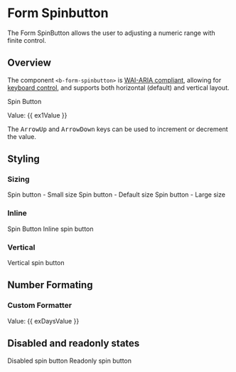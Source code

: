 # Form Spinbutton

<div class="lead mb-5">

The Form SpinButton allows the user to adjusting a numeric range with finite control.

</div>

## Overview

The component `<b-form-spinbutton>` is
[WAI-ARIA compliant](https://www.w3.org/TR/wai-aria-practices-1.2/#spinbutton), allowing for
[keyboard control](#accessibility), and supports both horizontal (default) and vertical layout.

<HighlightCard>
  <label for="demo-sb">Spin Button</label>
  <b-form-spin-button v-model="ex1Value" min="1" max="100" step="1" />
  <p>Value: {{ ex1Value }}</p>
  <template #html>

```vue
<template>
  <b-form-spin-button min="1" max="100" step="1" />
</template>

<script setup lang="ts">
const ex1Value = ref(50)
</script>
```

  </template>
</HighlightCard>

The <kbd>ArrowUp</kbd> and <kbd>ArrowDown</kbd> keys can be used to increment or decrement the
value.

## Styling

### Sizing

<b-card class="bg-body-tertiary mb-4">
  <label for="sb-small">Spin button - Small size</label>
  <b-form-spin-button id="sb-small" size="sm" placeholder="--" class="mb-2"></b-form-spin-button>
  <label for="sb-default">Spin button - Default size</label>
  <b-form-spin-button id="sb-default" placeholder="--" class="mb-2"></b-form-spin-button>
  <label for="sb-large">Spin button - Large size</label>
  <b-form-spin-button id="sb-large" size="lg" placeholder="--" class="mb-2"></b-form-spin-button>
</b-card>

### Inline

<HighlightCard>
  <label for="demo-sb">Spin Button</label>
  <label for="sb-inline">Inline spin button</label>
  <b-form-spin-button id="sb-inline" v-model="ex1Value" inline></b-form-spin-button>
  <template #html>

```vue
<template>
  <label for="sb-inline">Inline spin button</label>
  <b-form-spin-button id="sb-inline" v-model="ex1Value" inline></b-form-spin-button>
</template>

<script setup lang="ts">
const ex1Value = ref(50)
</script>
```

  </template>
</HighlightCard>

### Vertical

<HighlightCard>
  <label for="sb-vertical">Vertical spin button</label>
  <b-form-spin-button id="sb-vertical" v-model="ex1Value" vertical></b-form-spin-button>
  <template #html>

```vue
<template>
  <label for="sb-vertical">Vertical spin button</label>
  <b-form-spin-button id="sb-vertical" v-model="ex1Value" vertical> </b-form-spin-button>
</template>

<script setup lang="ts">
const ex1Value = ref(50)
</script>
```

  </template>
</HighlightCard>

## Number Formating

### Custom Formatter

<HighlightCard>
  <b-form-spin-button
    id="sb-days"
    v-model="exDaysValue"
    :formatter-fn="dayFormatter"
    min="0"
    max="6"
    wrap
  />
  <p>Value: {{ exDaysValue }}</p>
  <template #html>

```vue-html
<b-form-spin-button
  id="sb-days"
  v-model="exDaysValue"
  :formatter-fn="dayFormatter"
  min="0"
  max="6"
  wrap
/>
<p>Value: {{ exDaysValue }}</p>
```

  </template>
</HighlightCard>

## Disabled and readonly states

<HighlightCard>
  <b-row>
    <b-col md="6" class="mb-2">
      <label for="sb-disabled">Disabled spin button</label>
      <b-form-spin-button id="sb-disabled" v-model="ex1Value" disabled></b-form-spin-button>
    </b-col>
    <b-col md="6" class="mb-2">
      <label for="sb-readonly" class="">Readonly spin button</label>
      <b-form-spin-button id="sb-readonly" v-model="ex1Value" readonly></b-form-spin-button>
    </b-col>
  </b-row>
  <template #html>

```vue-html
<b-row>
  <b-col md="6" class="mb-2">
    <label for="sb-disabled">Disabled spin button</label>
    <b-form-spin-button id="sb-disabled" v-model="ex1Value" disabled></b-form-spin-button>
  </b-col>
  <b-col md="6" class="mb-2">
    <label for="sb-readonly" class="">Readonly spin button</label>
    <b-form-spin-button id="sb-readonly" v-model="ex1Value" readonly></b-form-spin-button>
  </b-col>
</b-row>
```

  </template>
</HighlightCard>

<ComponentReference :data="data" />

<script setup lang="ts">
import {data} from '../../data/components/spinButton.data'
import ComponentReference from '../../components/ComponentReference.vue'
import HighlightCard from '../../components/HighlightCard.vue'
import {BButton, BProgressBar, BCard, BCardBody, BProgress} from 'bootstrap-vue-next'
import {ref, computed} from 'vue'

const days = ref(['Sunday', 'Monday', 'Tuesday', 'Wednesday', 'Thursday', 'Friday', 'Saturday'])
const exDaysValue = ref(0);

const ex1Value = ref(50);
let dayFormatter = (value) => {
  return days.value[value]
}
</script>
